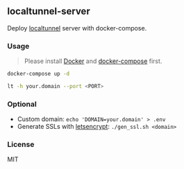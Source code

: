 localtunnel-server
---

Deploy [localtunnel](https://github.com/localtunnel/localtunnel) server with docker-compose.

### Usage

> Please install [Docker](https://docs.docker.com/install/) and [docker-compose](https://docs.docker.com/compose/install/) first.

```bash
docker-compose up -d
```

```bash
lt -h your.domain --port <PORT>
```


### Optional

 - Custom domain: `echo 'DOMAIN=your.domain' > .env`
 - Generate SSLs with [letsencrypt](https://letsencrypt.org/): `./gen_ssl.sh <domain>`

### License

MIT